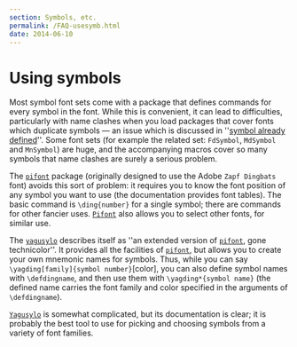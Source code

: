 ```yaml
---
section: Symbols, etc.
permalink: /FAQ-usesymb.html
date: 2014-06-10
---
```


# Using symbols

Most symbol font sets come with a package that defines commands for
every symbol in the font.  While this is convenient, it can lead to
difficulties, particularly with name clashes when you load packages
that cover fonts which duplicate symbols&nbsp;&mdash; an issue which is
discussed in
  ''[symbol already defined](FAQ-alreadydef.md)''.
Some font sets (for example the related set: `FdSymbol`,
`MdSymbol` and `MnSymbol`) are huge, and the
accompanying macros cover so many symbols that name clashes are surely
a serious problem.

The [`pifont`](https://ctan.org/pkg/pifont) package (originally designed to use the Adobe
`Zapf Dingbats` font) avoids this sort of problem: it requires
you to know the font position of any symbol you want to use (the
documentation provides font tables).  The basic command is
`\ding{number}` for a single symbol; there are commands for
other fancier uses.  [`Pifont`](https://ctan.org/pkg/Pifont) also allows you to select other
fonts, for similar use.

The [`yagusylo`](https://ctan.org/pkg/yagusylo) describes itself as ''an extended version of
[`pifont`](https://ctan.org/pkg/pifont), gone technicolor''.  It provides all the facilities
of [`pifont`](https://ctan.org/pkg/pifont), but allows you to create your own mnemonic names
for symbols.  Thus, while you can say 
`\yagding[family]{symbol number}`[color], you can also
define symbol names with `\defdingname`, and then use them
with `\yagding*{symbol name}` (the defined name carries the
font family and color specified in the arguments of
`\defdingname`).

[`Yagusylo`](https://ctan.org/pkg/Yagusylo) is somewhat complicated, but its documentation is
clear; it is probably the best tool to use for picking and choosing
symbols from a variety of font families.

